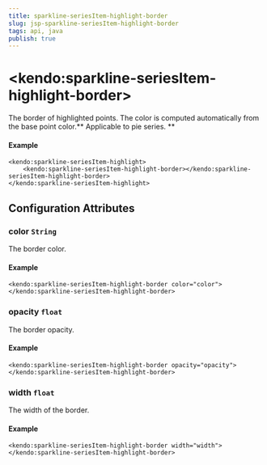 ```yaml
---
title: sparkline-seriesItem-highlight-border
slug: jsp-sparkline-seriesItem-highlight-border
tags: api, java
publish: true
---
```


# \<kendo:sparkline-seriesItem-highlight-border\>

The border of highlighted points. The color is computed automatically from the base point color.** Applicable to pie series. **

#### Example
    <kendo:sparkline-seriesItem-highlight>
        <kendo:sparkline-seriesItem-highlight-border></kendo:sparkline-seriesItem-highlight-border>
    </kendo:sparkline-seriesItem-highlight>

## Configuration Attributes

### color `String`

The border color.

#### Example
    <kendo:sparkline-seriesItem-highlight-border color="color">
    </kendo:sparkline-seriesItem-highlight-border>

### opacity `float`

The border opacity.

#### Example
    <kendo:sparkline-seriesItem-highlight-border opacity="opacity">
    </kendo:sparkline-seriesItem-highlight-border>

### width `float`

The width of the border.

#### Example
    <kendo:sparkline-seriesItem-highlight-border width="width">
    </kendo:sparkline-seriesItem-highlight-border>

